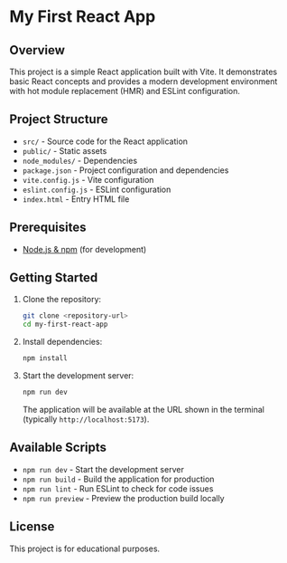 # My First React App

## Overview

This project is a simple React application built with Vite. It demonstrates basic React concepts and provides a modern development environment with hot module replacement (HMR) and ESLint configuration.

## Project Structure

- `src/` - Source code for the React application
- `public/` - Static assets
- `node_modules/` - Dependencies
- `package.json` - Project configuration and dependencies
- `vite.config.js` - Vite configuration
- `eslint.config.js` - ESLint configuration
- `index.html` - Entry HTML file

## Prerequisites

- [Node.js & npm](https://nodejs.org/) (for development)

## Getting Started

1. Clone the repository:

   ```bash
   git clone <repository-url>
   cd my-first-react-app
   ```

2. Install dependencies:

   ```bash
   npm install
   ```

3. Start the development server:
   ```bash
   npm run dev
   ```
   The application will be available at the URL shown in the terminal (typically `http://localhost:5173`).

## Available Scripts

- `npm run dev` - Start the development server
- `npm run build` - Build the application for production
- `npm run lint` - Run ESLint to check for code issues
- `npm run preview` - Preview the production build locally

## License

This project is for educational purposes.
